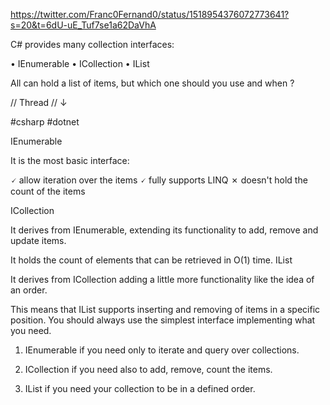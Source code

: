 https://twitter.com/Franc0Fernand0/status/1518954376072773641?s=20&t=6dU-uE_Tuf7se1a62DaVhA

C# provides many collection interfaces:

• IEnumerable
• ICollection
• IList

All can hold a list of items, but which one should you use and when ?

// Thread // ↓

#csharp #dotnet

IEnumerable

It is the most basic interface:

🗸 allow iteration over the items
🗸 fully supports LINQ
✗ doesn't hold the count of the items

ICollection

It derives from IEnumerable, extending its functionality to add, remove and update items.

It holds the count of elements that can be retrieved in O(1) time. IList

It derives from ICollection adding a little more functionality like the idea of an order.

This means that IList supports inserting and removing of items in a specific position. You should always use the simplest interface implementing what you need.

1. IEnumerable if you need only to iterate and query over collections.

2. ICollection if you need also to add, remove, count the items.

3. IList if you need your collection to be in a defined order.
